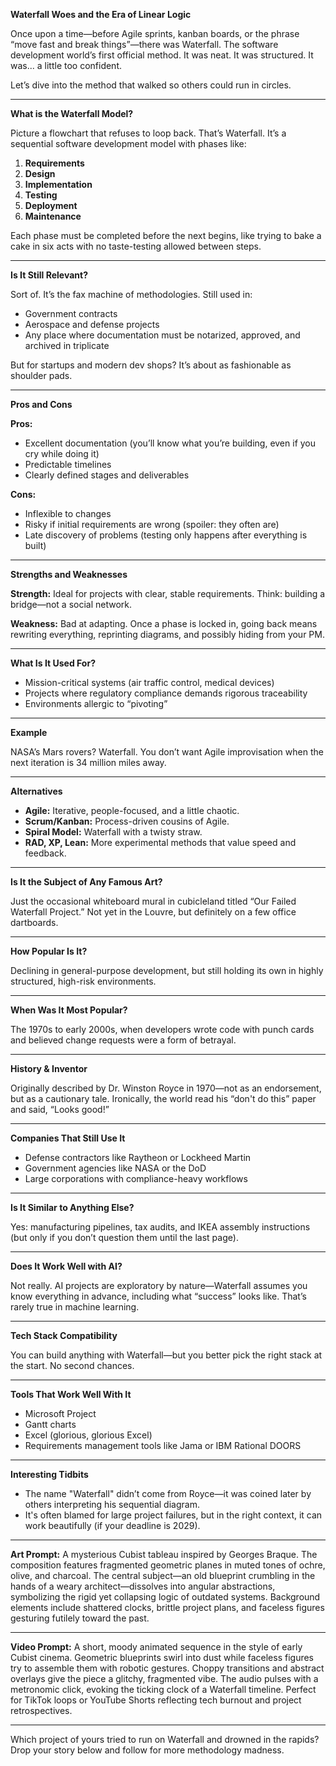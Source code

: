 **Waterfall Woes and the Era of Linear Logic**

Once upon a time—before Agile sprints, kanban boards, or the phrase “move fast and break things”—there was Waterfall. The software development world’s first official method. It was neat. It was structured. It was... a little too confident.

Let’s dive into the method that walked so others could run in circles.

---

**What is the Waterfall Model?**

Picture a flowchart that refuses to loop back. That’s Waterfall. It’s a sequential software development model with phases like:

1. **Requirements**
2. **Design**
3. **Implementation**
4. **Testing**
5. **Deployment**
6. **Maintenance**

Each phase must be completed before the next begins, like trying to bake a cake in six acts with no taste-testing allowed between steps.

---

**Is It Still Relevant?**

Sort of. It’s the fax machine of methodologies. Still used in:

* Government contracts
* Aerospace and defense projects
* Any place where documentation must be notarized, approved, and archived in triplicate

But for startups and modern dev shops? It’s about as fashionable as shoulder pads.

---

**Pros and Cons**

**Pros:**

* Excellent documentation (you’ll know what you’re building, even if you cry while doing it)
* Predictable timelines
* Clearly defined stages and deliverables

**Cons:**

* Inflexible to changes
* Risky if initial requirements are wrong (spoiler: they often are)
* Late discovery of problems (testing only happens after everything is built)

---

**Strengths and Weaknesses**

**Strength:** Ideal for projects with clear, stable requirements. Think: building a bridge—not a social network.

**Weakness:** Bad at adapting. Once a phase is locked in, going back means rewriting everything, reprinting diagrams, and possibly hiding from your PM.

---

**What Is It Used For?**

* Mission-critical systems (air traffic control, medical devices)
* Projects where regulatory compliance demands rigorous traceability
* Environments allergic to “pivoting”

---

**Example**

NASA’s Mars rovers? Waterfall. You don’t want Agile improvisation when the next iteration is 34 million miles away.

---

**Alternatives**

* **Agile:** Iterative, people-focused, and a little chaotic.
* **Scrum/Kanban:** Process-driven cousins of Agile.
* **Spiral Model:** Waterfall with a twisty straw.
* **RAD, XP, Lean:** More experimental methods that value speed and feedback.

---

**Is It the Subject of Any Famous Art?**

Just the occasional whiteboard mural in cubicleland titled “Our Failed Waterfall Project.” Not yet in the Louvre, but definitely on a few office dartboards.

---

**How Popular Is It?**

Declining in general-purpose development, but still holding its own in highly structured, high-risk environments.

---

**When Was It Most Popular?**

The 1970s to early 2000s, when developers wrote code with punch cards and believed change requests were a form of betrayal.

---

**History & Inventor**

Originally described by Dr. Winston Royce in 1970—not as an endorsement, but as a cautionary tale. Ironically, the world read his “don't do this” paper and said, “Looks good!”

---

**Companies That Still Use It**

* Defense contractors like Raytheon or Lockheed Martin
* Government agencies like NASA or the DoD
* Large corporations with compliance-heavy workflows

---

**Is It Similar to Anything Else?**

Yes: manufacturing pipelines, tax audits, and IKEA assembly instructions (but only if you don’t question them until the last page).

---

**Does It Work Well with AI?**

Not really. AI projects are exploratory by nature—Waterfall assumes you know everything in advance, including what “success” looks like. That’s rarely true in machine learning.

---

**Tech Stack Compatibility**

You can build anything with Waterfall—but you better pick the right stack at the start. No second chances.

---

**Tools That Work Well With It**

* Microsoft Project
* Gantt charts
* Excel (glorious, glorious Excel)
* Requirements management tools like Jama or IBM Rational DOORS

---

**Interesting Tidbits**

* The name "Waterfall" didn’t come from Royce—it was coined later by others interpreting his sequential diagram.
* It's often blamed for large project failures, but in the right context, it can work beautifully (if your deadline is 2029).

---

**Art Prompt:**
A mysterious Cubist tableau inspired by Georges Braque. The composition features fragmented geometric planes in muted tones of ochre, olive, and charcoal. The central subject—an old blueprint crumbling in the hands of a weary architect—dissolves into angular abstractions, symbolizing the rigid yet collapsing logic of outdated systems. Background elements include shattered clocks, brittle project plans, and faceless figures gesturing futilely toward the past.

---

**Video Prompt:**
A short, moody animated sequence in the style of early Cubist cinema. Geometric blueprints swirl into dust while faceless figures try to assemble them with robotic gestures. Choppy transitions and abstract overlays give the piece a glitchy, fragmented vibe. The audio pulses with a metronomic click, evoking the ticking clock of a Waterfall timeline. Perfect for TikTok loops or YouTube Shorts reflecting tech burnout and project retrospectives.

---

Which project of yours tried to run on Waterfall and drowned in the rapids? Drop your story below and follow for more methodology madness.
